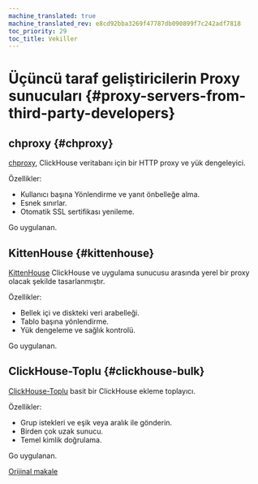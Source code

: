 ```yaml
---
machine_translated: true
machine_translated_rev: e8cd92bba3269f47787db090899f7c242adf7818
toc_priority: 29
toc_title: Vekiller
---
```


# Üçüncü taraf geliştiricilerin Proxy sunucuları {#proxy-servers-from-third-party-developers}

## chproxy {#chproxy}

[chproxy](https://github.com/Vertamedia/chproxy), ClickHouse veritabanı için bir HTTP proxy ve yük dengeleyici.

Özellikler:

-   Kullanıcı başına Yönlendirme ve yanıt önbelleğe alma.
-   Esnek sınırlar.
-   Otomatik SSL sertifikası yenileme.

Go uygulanan.

## KittenHouse {#kittenhouse}

[KittenHouse](https://github.com/VKCOM/kittenhouse) ClickHouse ve uygulama sunucusu arasında yerel bir proxy olacak şekilde tasarlanmıştır.

Özellikler:

-   Bellek içi ve diskteki veri arabelleği.
-   Tablo başına yönlendirme.
-   Yük dengeleme ve sağlık kontrolü.

Go uygulanan.

## ClickHouse-Toplu {#clickhouse-bulk}

[ClickHouse-Toplu](https://github.com/nikepan/clickhouse-bulk) basit bir ClickHouse ekleme toplayıcı.

Özellikler:

-   Grup istekleri ve eşik veya aralık ile gönderin.
-   Birden çok uzak sunucu.
-   Temel kimlik doğrulama.

Go uygulanan.

[Orijinal makale](https://clickhouse.tech/docs/en/interfaces/third-party/proxy/) <!--hide-->
